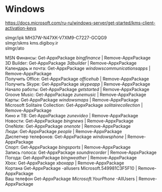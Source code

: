 # Windows  
https://docs.microsoft.com/ru-ru/windows-server/get-started/kms-client-activation-keys  

slmgr/ipk MH37W-N47XK-V7XM9-C7227-GCQG9  
slmgr/skms kms.digiboy.ir  
slmgr/ato  

MSN Финансы: Get-AppxPackage *bingfinance* | Remove-AppxPackage  
3D Builder: Get-AppxPackage *3dbuilder* | Remove-AppxPackage  
Календарь и почта: Get-AppxPackage *windowscommunicationsapps* | Remove-AppxPackage  
Получить Office: Get-AppxPackage *officehub* | Remove-AppxPackage  
Получить Skype:  Get-AppxPackage *skypeapp* | Remove-AppxPackage  
Начало работы: Get-AppxPackage *getstarted* | Remove-AppxPackage  
Groove Music: Get-AppxPackage *zunemusic* | Remove-AppxPackage  
Карты: Get-AppxPackage *windowsmaps* | Remove-AppxPackage  
Microsoft Solitaire Collection: Get-AppxPackage *solitairecollection* | Remove-AppxPackage  
Кино и ТВ: Get-AppxPackage *zunevideo* | Remove-AppxPackage  
Новости: Get-AppxPackage *bingnews* | Remove-AppxPackage  
OneNote: Get-AppxPackage *onenote* | Remove-AppxPackage  
Люди: Get-AppxPackage *people* | Remove-AppxPackage  
Диспетчер телефонов: Get-AppxPackage *windowsphone* | Remove-AppxPackage  
Спорт: Get-AppxPackage *bingsports* | Remove-AppxPackage  
Запись голоса: Get-AppxPackage *soundrecorder* | Remove-AppxPackage  
Погода: Get-AppxPackage *bingweather* | Remove-AppxPackage  
Xbox: Get-AppxPackage *xboxapp* | Remove-AppxPackage  
Кортана Get-AppxPackage -allusers Microsoft.549981C3F5F10 | Remove-AppxPackage   
Ваш телефон Get-AppxPackage *Microsoft.YourPhone* -AllUsers | Remove-AppxPackage  





